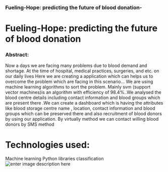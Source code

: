 ### Fueling-Hope: predicting the future of blood donation-
# Fueling-Hope: predicting the future of blood donation
### Abstract:
Now  a days we are facing many problems due to blood demand and shortage. At the time of hospital, medical practices, surgeries, and etc. on our daily lives Here we are creating a application which can helps us to overcome the problem which are facing in this scenario... We are using machine learning algorithms to sort the problem. Mainly svm (support vector machines)is an algorithm with efficiency of 98.4%..We analysed the blood centre details including contact information and blood groups which are present there .We can create a dashboard which is having the attributes like blood storage centre name , location, contact information and blood groups which can be preserved there and also recruitment of blood donors by using our application. By virtually method we can contact willing blood donors by SMS method
# Technologies used:
Machine learning
Python libraries
classification![enter image description here](https://imgs.search.brave.com/cn1msRcFL7g_2qfiGKCQfhkwvgRdd9Qbe6FtSiCTqn8/rs:fit:500:0:0/g:ce/aHR0cHM6Ly90My5m/dGNkbi5uZXQvanBn/LzAyLzIyLzgyLzMw/LzM2MF9GXzIyMjgy/MzAzNl9uOW9jcGlz/OUlMaks2S3VPTVY0/djd1cmg0ZGxIQ3ZT/cS5qcGc)
